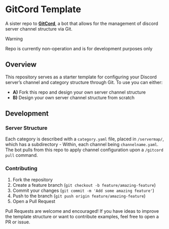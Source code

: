 # GitCord Template

A sister repo to **[GitCord](https://github.com/evolvewithevan/gitcord)**, a bot that allows for the management of discord server channel structure via Git.

> [!WARNING]  
> Repo is currently non-operation and is for development purposes only

## Overview

This repository serves as a starter template for configuring your Discord server’s channel and category structure through Git.
To use you can either:
- **A)** Fork this repo and design your own server channel structure
- **B)** Design your own server channel structure from scratch

## Development

### Server Structure

Each category is described with a `category.yaml` file, placed in `/servermap/`, which has a subdirectory - Within, each channel being `channelname.yaml`. The bot pulls from this repo to apply channel configuration upon a `/gitcord pull` command.

### Contributing

1. Fork the repository
2. Create a feature branch (`git checkout -b feature/amazing-feature`)
3. Commit your changes (`git commit -m 'Add some amazing feature'`)
4. Push to the branch (`git push origin feature/amazing-feature`)
5. Open a Pull Request
   
Pull Requests are welcome and encouraged!
If you have ideas to improve the template structure or want to contribute examples, feel free to open a PR or issue.

